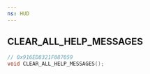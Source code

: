 ```yaml
---
ns: HUD
---
```

## CLEAR_ALL_HELP_MESSAGES

```c
// 0x916ED8321F087059
void CLEAR_ALL_HELP_MESSAGES();
```

